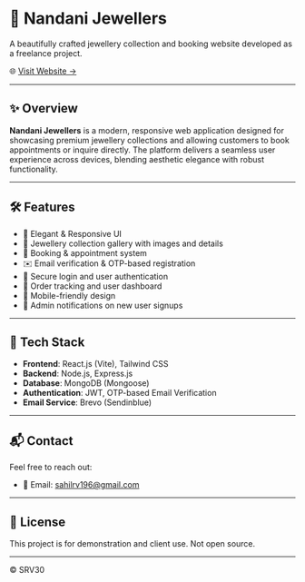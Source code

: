 # 💎 Nandani Jewellers

A beautifully crafted jewellery collection and booking website developed as a freelance project.

🌐 [Visit Website →](https://www.nandanijewellers.com/)

---

## ✨ Overview

**Nandani Jewellers** is a modern, responsive web application designed for showcasing premium jewellery collections and allowing customers to book appointments or inquire directly. The platform delivers a seamless user experience across devices, blending aesthetic elegance with robust functionality.

---

## 🛠️ Features

- 🌟 Elegant & Responsive UI
- 💍 Jewellery collection gallery with images and details
- 📅 Booking & appointment system
- ✉️ Email verification & OTP-based registration
- 🔐 Secure login and user authentication
- 🛒 Order tracking and user dashboard
- 📲 Mobile-friendly design
- 🔔 Admin notifications on new user signups

---

## 🔧 Tech Stack

- **Frontend**: React.js (Vite), Tailwind CSS
- **Backend**: Node.js, Express.js
- **Database**: MongoDB (Mongoose)
- **Authentication**: JWT, OTP-based Email Verification
- **Email Service**: Brevo (Sendinblue)

---

## 📬 Contact

Feel free to reach out:

- 📧 Email: [sahilrv196@gmail.com](mailto:sahilrv196@gmail.com)


---

## 📄 License

This project is for demonstration and client use. Not open source.


---

© SRV30
